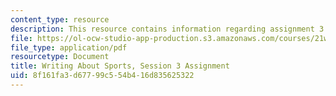 ```yaml
---
content_type: resource
description: This resource contains information regarding assignment 3.
file: https://ol-ocw-studio-app-production.s3.amazonaws.com/courses/21w-015-writing-and-rhetoric-writing-about-sports-fall-2013/8f161fa3d67799c554b416d835625322_MIT21W_015F13_Assignment3.pdf
file_type: application/pdf
resourcetype: Document
title: Writing About Sports, Session 3 Assignment
uid: 8f161fa3-d677-99c5-54b4-16d835625322
---
```

